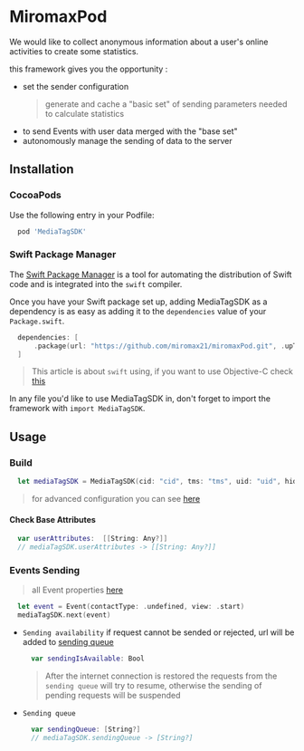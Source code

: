 
# MiromaxPod
We would like to collect anonymous information about a user's online activities to create some statistics. 

this framework gives you the opportunity :
- set the sender configuration
  > generate and cache a "basic set" of sending parameters needed to calculate statistics
- to send Events with user data merged with the "base set"
- autonomously manage the sending of data to the server

## Installation

### CocoaPods

Use the following entry in your Podfile:

```rb
  pod 'MediaTagSDK'
```

### Swift Package Manager

The [Swift Package Manager](https://swift.org/package-manager/) is a tool for automating the distribution of Swift code and is integrated into the `swift` compiler. 

Once you have your Swift package set up, adding MediaTagSDK as a dependency is as easy as adding it to the `dependencies` value of your `Package.swift`.

```swift
  dependencies: [
      .package(url: "https://github.com/miromax21/miromaxPod.git", .upToNextMajor(from: "0.1.1"))
  ]
```
> This article is about `swift` using, if you want to use Objective-C check [this](https://github.com/miromax21/miromaxPod/blob/master/Sources/NS/Readme.ns.md)

In any file you'd like to use MediaTagSDK in, don't forget to
import the framework with `import MediaTagSDK`.

## Usage
### Build
```swift
  let mediaTagSDK = MediaTagSDK(cid: "cid", tms: "tms", uid: "uid", hid: "hid", uidc: 3123)
```
> for advanced configuration you can see [here](https://github.com/miromax21/miromaxPod/blob/master/Sources/Readme.advanced.md)
#### Check Base Attributes
  ```swift
    var userAttributes:  [[String: Any?]]
    // mediaTagSDK.userAttributes -> [[String: Any?]] 
  ```

### Events Sending
> all Event properties [here](https://github.com/miromax21/miromaxPod/blob/master/Sources/models/Event.swift)
```swift
  let event = Event(contactType: .undefined, view: .start)
  mediaTagSDK.next(event)
```

- `Sending availability` 
  if request cannot be sended or rejected, url will be added to [sending queue](https://github.com/miromax21/miromaxPod#sending-queue) 
  ```swift 
    var sendingIsAvailable: Bool
  ```

  > After the internet connection is restored  the requests from the `sending queue` will try to resume, otherwise the sending of pending requests will be suspended
  
- `Sending queue`
  ```swift
    var sendingQueue: [String?]
    // mediaTagSDK.sendingQueue -> [String?]
  ```
  
